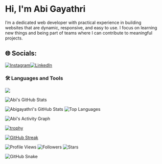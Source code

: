 # Hi, I'm Abi Gayathri 
I’m a dedicated web developer with practical experience in building websites that are dynamic, responsive, and easy to use.
I focus on learning new things and being part of teams where I can contribute to meaningful projects.


## 🌐 Socials:
[![Instagram](https://img.shields.io/badge/Instagram-%23E4405F.svg?style=flat-square&logo=instagram&logoColor=white)](https://www.instagram.com/ab_biie._/)[![LinkedIn](https://img.shields.io/badge/LinkedIn-%230077B5.svg?style=flat-square&logo=linkedin&logoColor=white)](https://www.linkedin.com/in/abi-gayathri-pavalathrowvathan-a555472a3/)

### 🛠️ Languages and Tools
<p align="left">
  <img src="https://skillicons.dev/icons?i=html,css,js,react,php,mysql,python,java,git,github,vscode" />
</p>


![Abi's GitHub Stats](https://github-readme-stats.vercel.app/api?username=abigayathri23&show_icons=true&count_private=true&include_all_commits=true&theme=radical)

![Abigayathri's GitHub Stats](https://github-readme-stats.vercel.app/api?username=abigayathri23&show_icons=true&theme=radical)
![Top Languages](https://github-readme-stats.vercel.app/api/top-langs/?username=abigayathri23&layout=compact&theme=radical)


![Abi's Activity Graph](https://github-readme-activity-graph.vercel.app/graph?username=abigayathri23&theme=tokyo-night)

<!-- Trophy (from github-profile-trophy) -->
[![trophy](https://github-profile-trophy.vercel.app/?username=abigayathri23&theme=onedark&margin-w=10&margin-h=10&no-bg=true&no-frame=true)](https://github.com/ryo-ma/github-profile-trophy)

<!-- Streak stats (from github-readme-streak-stats) -->
[![GitHub Streak](https://github-readme-streak-stats.herokuapp.com?user=YOUR_GITHUB_USERNAME&theme=dark)](https://git.io/streak-stats)

![Profile Views](https://komarev.com/ghpvc/?username=abigayathri23&label=Profile%20Views&color=blueviolet&style=flat)
![Followers](https://img.shields.io/github/followers/abigayathri23?label=Followers&style=social)
![Stars](https://img.shields.io/github/stars/abigayathri23?affiliations=OWNER&style=social)

![GitHub Snake](https://raw.githubusercontent.com/abigayathri23/abigayathri23/output/github-contribution-grid-snake.svg)


